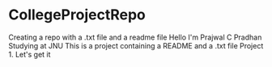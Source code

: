 # CollegeProjectRepo
Creating a repo with a .txt file and a readme file
Hello I'm Prajwal C Pradhan
Studying at JNU
This is a project containing a README and a .txt file
Project 1. Let's get it
